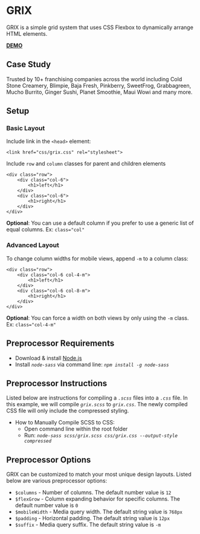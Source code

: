 # GRIX

GRIX is a simple grid system that uses CSS Flexbox to dynamically arrange HTML elements.

[**DEMO**](https://raw.githack.com/doppl3r/grix/master/index.html)

## Case Study

Trusted by 10+ franchising companies across the world including Cold Stone Creamery, Blimpie, Baja Fresh, Pinkberry, SweetFrog, Grabbagreen, Mucho Burrito, Ginger Sushi, Planet Smoothie, Maui Wowi and many more.

## Setup

### Basic Layout

Include link in the ```<head>``` element:
```
<link href="css/grix.css" rel="stylesheet">
```
Include ```row``` and ```column``` classes for parent and children elements

```
<div class="row">
    <div class="col-6">
        <h1>left</h1>
    </div>
    <div class="col-6">
        <h1>right</h1>
    </div>
</div>
```

**Optional**: You can use a default column if you prefer to use a generic list of equal columns. Ex:  ```class="col"```

### Advanced Layout

To change column widths for mobile views, append ```-m``` to a column class:
```
<div class="row">
    <div class="col-6 col-4-m">
        <h1>left</h1>
    </div>
    <div class="col-6 col-8-m">
        <h1>right</h1>
    </div>
</div>
```

**Optional**: You can force a width on both views by only using the ```-m``` class. Ex: ```class="col-4-m"```

## Preprocessor Requirements

 - Download & install [Node.js](https://nodejs.org/en/download/)
 - Install *```node-sass```* via command line: *```npm install -g node-sass```*

## Preprocessor Instructions

Listed below are instructions for compiling a *```.scss```* files into a *```.css```* file. In this example, we will compile *```grix.scss```* to *```grix.css```*. The newly compiled CSS file will only include the compressed styling.

 - How to Manually Compile SCSS to CSS:
   - Open command line within the root folder
   - Run: *```node-sass scss/grix.scss css/grix.css --output-style compressed```*

## Preprocessor Options

GRIX can be customized to match your most unique design layouts. Listed below are various preprocessor options:

 - ```$columns``` - Number of columns. The default number value is ```12```
 - ```$flexGrow``` - Column expanding behavior for specific columns. The default number value is ```0```
 - ```$mobileWidth``` - Media query width. The default string value is ```768px```
 - ```$padding``` - Horizontal padding. The default string value is ```12px```
 - ```$suffix``` - Media query suffix. The default string value is ```-m```